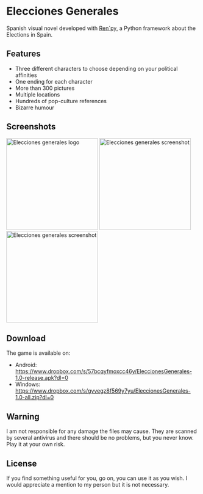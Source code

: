 # Elecciones Generales
Spanish visual novel developed with <a href= "https://renpy.org">Ren´py</a>, a Python framework about the Elections in Spain.

## Features
- Three different characters to choose depending on your political affinities
- One ending for each character
- More than 300 pictures
- Multiple locations
- Hundreds of pop-culture references
- Bizarre humour


## Screenshots

<img src="https://img.itch.zone/aW1hZ2UvMTAyOTI2OC81ODcxNTM4LmpwZw==/original/JmDksF.jpg" height="240" alt="Elecciones generales logo"/>
<img src="https://img.itch.zone/aW1hZ2UvMTAyOTI2OC81ODcxOTYzLnBuZw==/original/R5xlE4.png" height="240" alt="Elecciones generales screenshot"/>
<img src="https://img.itch.zone/aW1hZ2UvMTAyOTI2OC81ODcxOTU1LnBuZw==/original/C5ezro.png" height="240" alt="Elecciones generales screenshot"/>


## Download

The game is available on:

- Android: https://www.dropbox.com/s/57bcqyfmoxcc46y/EleccionesGenerales-1.0-release.apk?dl=0
- Windows: https://www.dropbox.com/s/gvvegz8f569y7yu/EleccionesGenerales-1.0-all.zip?dl=0

## Warning

I am not responsible for any damage the files may cause. They are scanned by several antivirus and there should be no problems, but you never know. Play it at your own risk.

## License

If you find something useful for you, go on, you can use it as you wish. I would appreciate a mention to my person but it is not necessary.

